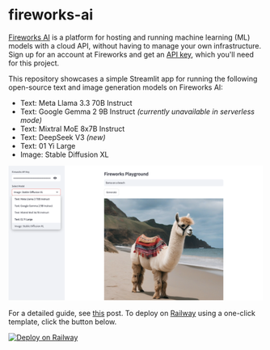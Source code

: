 # fireworks-ai
[Fireworks AI](https://fireworks.ai) is a platform for hosting and running machine learning (ML) models with a cloud API, without having to manage your own infrastructure. Sign up for an account at Fireworks and get an [API key](https://fireworks.ai/settings/users/api-keys), which you'll need for this project. 

This repository showcases a simple Streamlit app for running the following open-source text and image generation models on Fireworks AI:
* Text: Meta Llama 3.3 70B Instruct
* Text: Google Gemma 2 9B Instruct *(currently unavailable in serverless mode)*
* Text: Mixtral MoE 8x7B Instruct
* Text: DeepSeek V3 *(new)*
* Text: 01 Yi Large
* Image: Stable Diffusion XL

![fireworks-sdxl](./fireworks-sdxl.png)

For a detailed guide, see [this](https://alphasec.io/running-open-source-generative-ai-models-on-fireworks-ai/) post. To deploy on [Railway](https://railway.app/?referralCode=alphasec) using a one-click template, click the button below.

[![Deploy on Railway](https://railway.app/button.svg)](https://railway.app/new/template/dYYPjx?referralCode=alphasec)
